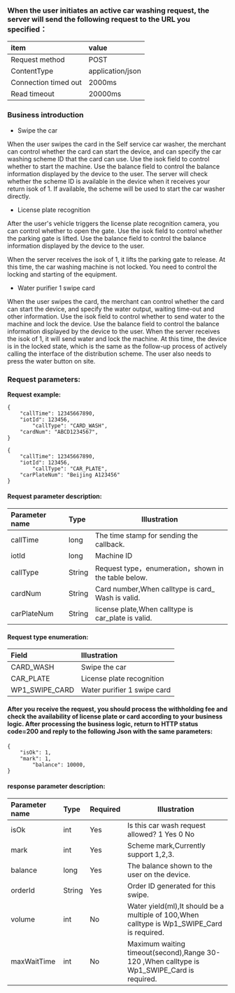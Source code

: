 ### When the user initiates an active car washing request, the server will send the following request to the URL you specified：

|item|value|
|:----    |:----- |
|Request method|POST|
|ContentType|application/json|
|Connection timed out|2000ms|
|Read timeout|20000ms|

### Business introduction
- Swipe the car

When the user swipes the card in the Self service car washer, the merchant can control whether the card can start the device, and can specify the car washing scheme ID that the card can use.
Use the isok field to control whether to start the machine.
Use the balance field to control the balance information displayed by the device to the user.
The server will check whether the scheme ID is available in the device when it receives your return isok of 1. If available, the scheme will be used to start the car washer directly.

- License plate recognition

After the user's vehicle triggers the license plate recognition camera, you can control whether to open the gate.
Use the isok field to control whether the parking gate is lifted.
Use the balance field to control the balance information displayed by the device to the user.

When the server receives the isok of 1, it lifts the parking gate to release. At this time, the car washing machine is not locked. You need to control the locking and starting of the equipment.


- Water purifier 1 swipe card

When the user swipes the card, the merchant can control whether the card can start the device, and specify the water output, waiting time-out and other information.
Use the isok field to control whether to send water to the machine and lock the device.
Use the balance field to control the balance information displayed by the device to the user.
When the server receives the isok of 1, it will send water and lock the machine. At this time, the device is in the locked state, which is the same as the follow-up process of actively calling the interface of the distribution scheme. The user also needs to press the water button on site.

### Request parameters:

**Request example:**

```
{
	"callTime": 12345667890,
	"iotId": 123456,
        "callType": "CARD_WASH",
	"cardNum": "ABCD1234567",
}
```

```
{
	"callTime": 12345667890,
	"iotId": 123456,
        "callType": "CAR_PLATE",
	"carPlateNum": "Beijing A123456"
}
```

#### Request parameter description:

|Parameter name|Type|Illustration|
|:-----  |:-----|-----                           |
|callTime|long |The time stamp for sending the callback.  |
|iotId|long |Machine ID|
|callType|String |Request type，enumeration，shown in the table below.|
|cardNum|String |Card number,When calltype is card_ Wash is valid.|
|carPlateNum|String |license plate,When calltype is car_plate is valid.|


#### Request type enumeration:

|Field|Illustration|
|:-----  |:-----  |
|CARD_WASH|Swipe the car|
|CAR_PLATE|License plate recognition|
|WP1_SWIPE_CARD|Water purifier 1 swipe card|


#### After you receive the request, you should process the withholding fee and check the availability of license plate or card according to your business logic. After processing the business logic, return to HTTP status code=200 and reply to the following Json with the same parameters:

```
{
	"isOk": 1,
	"mark": 1,
        "balance": 10000,
}
```

#### response parameter description:
|Parameter name|Type|Required|Illustration|
|:-----  |:-----|:-----|-----      |
|isOk|int |Yes|Is this car wash request allowed? 1 Yes 0 No|
|mark|int |Yes|Scheme mark,Currently support 1,2,3.|
|balance |long |Yes|The balance shown to the user on the device.|
|orderId |String |Yes|Order ID generated for this swipe.|
|volume|int|No |Water yield(ml),It should be a multiple of 100,When calltype is Wp1_SWIPE_Card is required.|
|maxWaitTime|int|No |Maximum waiting timeout(second),Range 30-120 ,When calltype is Wp1_SWIPE_Card is required.|